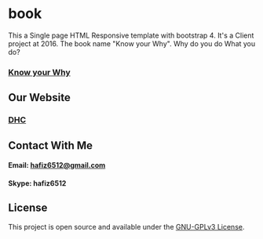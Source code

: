 # book
This a Single page HTML Responsive template with bootstrap 4.
It's a Client project at 2016. The book name "Know your Why". Why do you do What you do?


### [Know your Why](https://hafiz6512.github.io/book/)

## Our Website
### [DHC](http://diehardcoder.com)

## Contact With Me
#### Email: hafiz6512@gmail.com
#### Skype: hafiz6512

## License

This project is open source and available under the [GNU-GPLv3 License](./LICENSE).